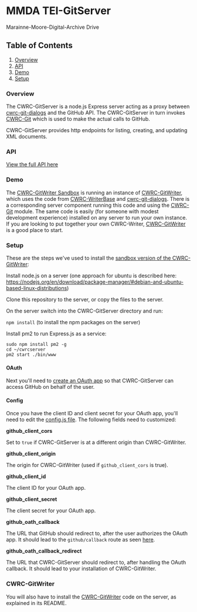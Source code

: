 
# MMDA TEI-GitServer
Marainne-Moore-Digital-Archive Drive

## Table of Contents

1. [Overview](#overview)
1. [API](#api)
1. [Demo](#demo)
1. [Setup](#setup)
<!---
1. [Development](#development)
2. [Development Setup](#install)
2. [Development Server](#development-server)
2. [Testing](#testing)
2. [Coverage](#coverage)
2. [Commitizen](#commitizen)
2. [Travis](#travis)
2. [Git Hooks](#git-hooks)
-->



### Overview

The CWRC-GitServer is a node.js Express server acting as a proxy between [cwrc-git-dialogs](https://github.com/cwrc/cwrc-git-dialogs) and the GitHub API. The CWRC-GitServer in turn invokes [CWRC-Git](https://github.com/cwrc/CWRC-Git) which is used to make the actual calls to GitHub.

CWRC-GitServer provides http endpoints for listing, creating, and updating XML documents.

### API

[View the full API here](https://github.com/cwrc/CWRC-GitServer/blob/master/API.md)

### Demo

The [CWRC-GitWriter Sandbox](https://cwrc-writer.cwrc.ca) is running an instance of [CWRC-GitWriter](https://github.com/cwrc/CWRC-GitWriter), which uses the code from [CWRC-WriterBase](https://github.com/cwrc/CWRC-WriterBase) and [cwrc-git-dialogs](https://github.com/cwrc/cwrc-git-dialogs). There is a corresponding server component running this code and using the [CWRC-Git](https://github.com/cwrc/CWRC-Git) module. The same code is easily (for someone with modest development experience) installed on any server to run your own instance.  If you are looking to put together your own CWRC-Writer, [CWRC-GitWriter](https://github.com/cwrc/CWRC-GitWriter) is a good place to start.


### Setup

These are the steps we've used to install the [sandbox version of the CWRC-GitWriter](https://cwrc-writer.cwrc.ca):

Install node.js on a server (one approach for ubuntu is described here:  https://nodejs.org/en/download/package-manager/#debian-and-ubuntu-based-linux-distributions)

Clone this repository to the server, or copy the files to the server.

On the server switch into the CWRC-GitServer directory and run:

`npm install` (to install the npm packages on the server)

Install pm2 to run Express.js as a service:

```
sudo npm install pm2 -g
cd ~/cwrcserver
pm2 start ./bin/www
```

#### OAuth

Next you'll need to [create an OAuth app](https://developer.github.com/apps/building-oauth-apps/creating-an-oauth-app/) so that CWRC-GitServer can access GitHub on behalf of the user.

#### Config

Once you have the client ID and client secret for your OAuth app, you'll need to edit the [config.js file](https://github.com/cwrc/CWRC-GitServer/blob/master/config.js). The following fields need to customized:

**github_client_cors**

Set to `true` if CWRC-GitServer is at a different origin than CWRC-GitWriter.

**github_client_origin**

The origin for CWRC-GitWriter (used if `github_client_cors` is true).

**github_client_id**

The client ID for your OAuth app.

**github_client_secret**

The client secret for your OAuth app.

**github_oath_callback**

The URL that GitHub should redirect to, after the user authorizes the OAuth app. It should lead to the `github/callback` route as seen [here](https://github.com/cwrc/CWRC-GitServer/blob/master/routes/github.js#L150).

**github_oath_callback_redirect**

The URL that CWRC-GitServer should redirect to, after handling the OAuth callback. It should lead to your installation of CWRC-GitWriter.


<!---
and to start automatically (from https://www.digitalocean.com/community/tutorials/how-to-set-up-a-node-js-application-for-production-on-ubuntu-14-04):

`pm2 startup ubuntu`

- which should tell you to run some like this:  `sudo su -c "env PATH=$PATH:/usr/bin pm2 startup ubuntu -u ubuntu --hp /home/ubuntu"`
- run what it tells you to run

install nginx:

`sudo apt-get install nginx`

and change it's config:

`sudo vi /etc/nginx/sites-available/default`

to:

```
server {
    listen 80;

    server_name your_ip_goes_here;
    
    location / {
                root /home/ubuntu/cwrcwriter;
        }

    location /github {
        proxy_pass http://localhost:3000;
        proxy_http_version 1.1;
        proxy_set_header Upgrade $http_upgrade;
        proxy_set_header Connection 'upgrade';
        proxy_set_header Host $host;
        proxy_cache_bypass $http_upgrade;
    }
}
```

restart nginx:

`sudo service nginx restart`
-->

### CWRC-GitWriter

You will also have to install the [CWRC-GitWriter](https://github.com/cwrc/CWRC-GitWriter) code on the server, as explained in its README.

